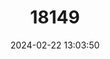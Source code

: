 ---
title: "18149"
category: "Prionailurus rubiginosus"
draft: false
date: 2024-02-22 13:03:50
languages:
  French: ["Chat-léopard de l'Inde", "Chat rougeâtre", "Chat rubigineux"]
  Spanish; Castilian: ["Gato Rojizo", "Gato Rubiginosa"]
  English: ["Rusty-spotted Cat"]
---
